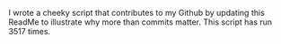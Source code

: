I wrote a cheeky script that contributes to my Github by updating this ReadMe to illustrate why more than commits matter. This script has run 3517 times.